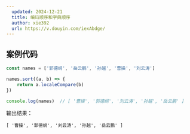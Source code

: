 ```yaml
---
  updated: 2024-12-21
  title: 编码顺序和字典顺序
  author: xie392
  url: https://v.douyin.com/iexAbdge/
---
```


## 案例代码

```javascript
const names = ['郭德纲', '岳云鹏', '孙越', '曹操', '刘云涛']

names.sort((a, b) => {
    return a.localeCompare(b)
})

console.log(names)  // [ '曹操', '郭德纲', '刘云涛', '孙越', '岳云鹏' ]
```

输出结果：

```plaintext
[ '曹操', '郭德纲', '刘云涛', '孙越', '岳云鹏' ]
```